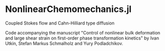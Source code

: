 # NonlinearChemomechanics.jl
Coupled Stokes flow and Cahn-Hilliard type diffusion

Code accompanying the manuscript "Control of nonlinear bulk deformation and
large shear strain on first-order phase
transformation kinetics" by Ivan Utkin, Stefan Markus Schmalholz and Yury
Podladchikov.
